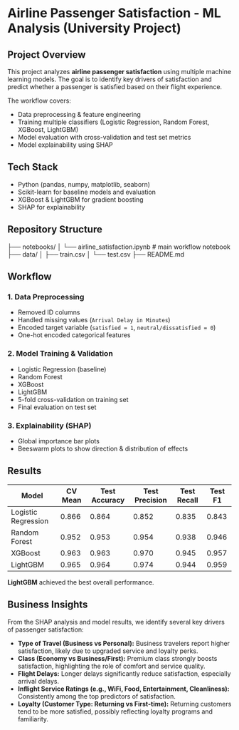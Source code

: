 # Airline Passenger Satisfaction - ML Analysis (University Project)

## Project Overview
This project analyzes **airline passenger satisfaction** using multiple machine learning models.
The goal is to identify key drivers of satisfaction and predict whether a passenger is satisfied based on their flight experience.

The workflow covers:
- Data preprocessing & feature engineering
- Training multiple classifiers (Logistic Regression, Random Forest, XGBoost, LightGBM)
- Model evaluation with cross-validation and test set metrics
- Model explainability using SHAP



## Tech Stack
- Python (pandas, numpy, matplotlib, seaborn)
- Scikit-learn for baseline models and evaluation
- XGBoost & LightGBM for gradient boosting
- SHAP for explainability


## Repository Structure
├── notebooks/
│ └── airline_satisfaction.ipynb # main workflow notebook
├── data/
│ ├── train.csv
│ └── test.csv
├── README.md



## Workflow

### 1. Data Preprocessing
- Removed ID columns
- Handled missing values (`Arrival Delay in Minutes`)
- Encoded target variable (`satisfied = 1`, `neutral/dissatisfied = 0`)
- One-hot encoded categorical features

### 2. Model Training & Validation
- Logistic Regression (baseline)
- Random Forest
- XGBoost
- LightGBM
- 5-fold cross-validation on training set
- Final evaluation on test set

### 3. Explainability (SHAP)
- Global importance bar plots
- Beeswarm plots to show direction & distribution of effects


## Results

| Model                | CV Mean | Test Accuracy | Test Precision | Test Recall | Test F1 |
|----------------------|---------|---------------|----------------|-------------|---------|
| Logistic Regression  | 0.866   | 0.864         | 0.852          | 0.835       | 0.843   |
| Random Forest        | 0.952   | 0.953         | 0.954          | 0.938       | 0.946   |
| XGBoost              | 0.963   | 0.963         | 0.970          | 0.945       | 0.957   |
| LightGBM             | 0.965   | 0.964         | 0.974          | 0.944       | 0.959   |

**LightGBM** achieved the best overall performance.


## Business Insights

From the SHAP analysis and model results, we identify several key drivers of passenger satisfaction:

- **Type of Travel (Business vs Personal):** Business travelers report higher satisfaction, likely due to upgraded service and loyalty perks.
- **Class (Economy vs Business/First):** Premium class strongly boosts satisfaction, highlighting the role of comfort and service quality.
- **Flight Delays:** Longer delays significantly reduce satisfaction, especially arrival delays.
- **Inflight Service Ratings (e.g., WiFi, Food, Entertainment, Cleanliness):** Consistently among the top predictors of satisfaction.
- **Loyalty (Customer Type: Returning vs First-time):** Returning customers tend to be more satisfied, possibly reflecting loyalty programs and familiarity.

